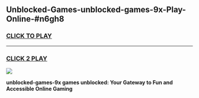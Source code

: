 
## Unblocked-Games-unblocked-games-9x-Play-Online-#n6gh8
<h3>
<a href="https://premium.freeplayer.one?title=unblocked-games-9x&ref=24F">CLICK TO PLAY</a></h3>
<hr>

<h3>
<a href="https://premium.freeplayer.one?title=unblocked-games-9x&ref=24F">CLICK 2 PLAY</a>
  
</h3>

<a href="https://premium.freeplayer.one?title=unblocked-games-9x&ref=24F/"><img src="https://clearcache.store/games.png"></a>


**unblocked-games-9x games unblocked: Your Gateway to Fun and Accessible Online Gaming**
